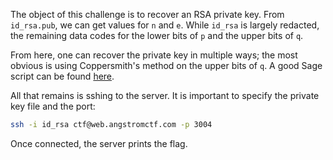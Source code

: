 The object of this challenge is to recover an RSA private key. From `id_rsa.pub`, we can get values for `n` and `e`. While `id_rsa` is largely redacted, the remaining data codes for the lower bits of `p` and the upper bits of `q`.

From here, one can recover the private key in multiple ways; the most obvious is using Coppersmith's method on the upper bits of `q`. A good Sage script can be found [here](https://github.com/mimoo/RSA-and-LLL-attacks).

All that remains is sshing to the server. It is important to specify the private key file and the port:

```sh
ssh -i id_rsa ctf@web.angstromctf.com -p 3004
```

Once connected, the server prints the flag.